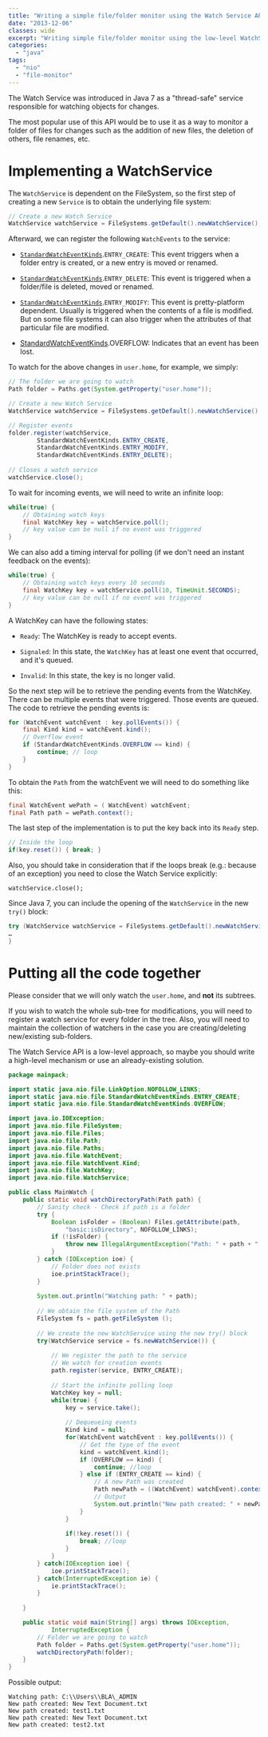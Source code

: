 ```yaml
---
title: "Writing a simple file/folder monitor using the Watch Service API"
date: "2013-12-06"
classes: wide
excerpt: "Writing simple file/folder monitor using the low-level WatchService API (Java NIO)"
categories: 
  - "java"
tags: 
  - "nio"
  - "file-monitor"
---
```


The Watch Service was introduced in Java 7 as a "thread-safe" service responsible for watching objects for changes.

The most popular use of this API would be to use it as a way to monitor a folder of files for changes such as the addition of new files, the deletion of others, file renames, etc.

# Implementing a WatchService

The `WatchService` is dependent on the FileSystem, so the first step of creating a new `Service` is to obtain the underlying file system:

```java
// Create a new Watch Service
WatchService watchService = FileSystems.getDefault().newWatchService();
```

Afterward, we can register the following `WatchEvents` to the service:

- [`StandardWatchEventKinds`](http://docs.oracle.com/javase/7/docs/api/java/nio/file/StandardWatchEventKinds.html).`ENTRY_CREATE`: This event triggers when a folder entry is created, or a new entry is moved or renamed.

- [`StandardWatchEventKinds`](http://docs.oracle.com/javase/7/docs/api/java/nio/file/StandardWatchEventKinds.html).`ENTRY_DELETE`: This event is triggered when a folder/file is deleted, moved or renamed.

- [`StandardWatchEventKinds`](http://docs.oracle.com/javase/7/docs/api/java/nio/file/StandardWatchEventKinds.html).`ENTRY_MODIFY`: This event is pretty-platform dependent. Usually is triggered when the contents of a file is modified. But on some file systems it can also trigger when the attributes of that particular file are modified.

- [StandardWatchEventKinds](http://docs.oracle.com/javase/7/docs/api/java/nio/file/StandardWatchEventKinds.html).OVERFLOW: Indicates that an event has been lost.

To watch for the above changes in `user.home`, for example, we simply:

```java
// The folder we are going to watch
Path folder = Paths.get(System.getProperty("user.home"));

// Create a new Watch Service
WatchService watchService = FileSystems.getDefault().newWatchService();

// Register events
folder.register(watchService, 
		StandardWatchEventKinds.ENTRY_CREATE,
		StandardWatchEventKinds.ENTRY_MODIFY,
		StandardWatchEventKinds.ENTRY_DELETE);
	
// Closes a watch service
watchService.close();
```


To wait for incoming events, we will need to write an infinite loop:

```java
while(true) {
	// Obtaining watch keys
	final WatchKey key = watchService.poll();
	// key value can be null if no event was triggered
}
```

We can also add a timing interval for polling (if we don't need an instant feedback on the events):

```java
while(true) {
	// Obtaining watch keys every 10 seconds
	final WatchKey key = watchService.poll(10, TimeUnit.SECONDS);
	// key value can be null if no event was triggered
}
```

A WatchKey can have the following states:

- `Ready`: The WatchKey is ready to accept events.

- `Signaled`: In this state, the `WatchKey` has at least one event that occurred, and it's queued.

- `Invalid`: In this state, the key is no longer valid.

So the next step will be to retrieve the pending events from the WatchKey. There can be multiple events that were triggered. Those events are queued. The code to retrieve the pending events is:

```java
for (WatchEvent watchEvent : key.pollEvents()) {
	final Kind kind = watchEvent.kind();
	// Overflow event
	if (StandardWatchEventKinds.OVERFLOW == kind) {
		continue; // loop
	}
}
```

To obtain the `Path` from the watchEvent we will need to do something like this:

```java
final WatchEvent wePath = ( WatchEvent) watchEvent;
final Path path = wePath.context(); 
```

The last step of the implementation is to put the key back into its `Ready` step.

```java
// Inside the loop
if(key.reset()) { break; }
```

Also, you should take in consideration that if the loops break (e.g.: because of an exception) you need to close the Watch Service explicitly:

```
watchService.close();
```

Since Java 7, you can include the opening of the `WatchService` in the new `try()` block:

```java
try (WatchService watchService = FileSystems.getDefault().newWatchService()) {
…
}
```

# Putting all the code together

Please consider that we will only watch the `user.home`, and **not** its subtrees. 

If you wish to watch the whole sub-tree for modifications, you will need to register a watch service for every folder in the tree. Also, you will need to maintain the collection of watchers in the case you are creating/deleting new/existing sub-folders.

The Watch Service API is a low-level approach, so maybe you should write a high-level mechanism or use an already-existing solution.

```java
package mainpack;

import static java.nio.file.LinkOption.NOFOLLOW_LINKS;
import static java.nio.file.StandardWatchEventKinds.ENTRY_CREATE;
import static java.nio.file.StandardWatchEventKinds.OVERFLOW;

import java.io.IOException;
import java.nio.file.FileSystem;
import java.nio.file.Files;
import java.nio.file.Path;
import java.nio.file.Paths;
import java.nio.file.WatchEvent;
import java.nio.file.WatchEvent.Kind;
import java.nio.file.WatchKey;
import java.nio.file.WatchService;

public class MainWatch {
	public static void watchDirectoryPath(Path path) {
		// Sanity check - Check if path is a folder
		try {
			Boolean isFolder = (Boolean) Files.getAttribute(path,
				"basic:isDirectory", NOFOLLOW_LINKS);
			if (!isFolder) {
				throw new IllegalArgumentException("Path: " + path + " is not a folder");
			}
		} catch (IOException ioe) {
			// Folder does not exists
			ioe.printStackTrace();
		}
		
		System.out.println("Watching path: " + path);
		
		// We obtain the file system of the Path
		FileSystem fs = path.getFileSystem ();
		
		// We create the new WatchService using the new try() block
		try(WatchService service = fs.newWatchService()) {
			
			// We register the path to the service
			// We watch for creation events
			path.register(service, ENTRY_CREATE);
			
			// Start the infinite polling loop
			WatchKey key = null;
			while(true) {
				key = service.take();
				
				// Dequeueing events
				Kind kind = null;
				for(WatchEvent watchEvent : key.pollEvents()) {
					// Get the type of the event
					kind = watchEvent.kind();
					if (OVERFLOW == kind) {
						continue; //loop
					} else if (ENTRY_CREATE == kind) {
						// A new Path was created 
						Path newPath = ((WatchEvent) watchEvent).context();
						// Output
						System.out.println("New path created: " + newPath);
					}
				}
				
				if(!key.reset()) {
					break; //loop
				}
			}	
		} catch(IOException ioe) {
			ioe.printStackTrace();
		} catch(InterruptedException ie) {
			ie.printStackTrace();
		}
		
	}

	public static void main(String[] args) throws IOException,
			InterruptedException {
		// Folder we are going to watch
		Path folder = Paths.get(System.getProperty("user.home"));
		watchDirectoryPath(folder);
	}
} 
```

Possible output:

```
Watching path: C:\\Users\\BLA\_ADMIN
New path created: New Text Document.txt
New path created: test1.txt
New path created: New Text Document.txt
New path created: test2.txt
````
